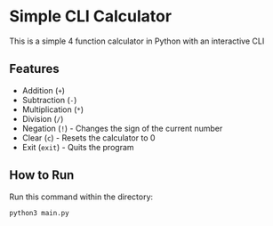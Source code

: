 # Simple CLI Calculator

This is a simple 4 function calculator in Python with an interactive CLI

## Features

- Addition (`+`)
- Subtraction (`-`)
- Multiplication (`*`)
- Division (`/`)
- Negation (`!`) - Changes the sign of the current number
- Clear (`c`) - Resets the calculator to 0
- Exit (`exit`) - Quits the program

## How to Run

Run this command within the directory:

   ```bash
   python3 main.py
